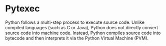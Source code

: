 # Pytexec
Python follows a multi-step process to execute source code. Unlike compiled languages (such as C or Java), Python does not directly convert source code into machine code. Instead, Python compiles source code into bytecode and then interprets it via the Python Virtual Machine (PVM).
